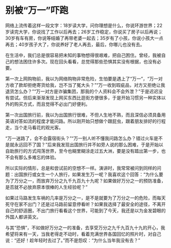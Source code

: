 # 别被“万一”吓跑

网络上流传着这样一段文字：18岁读大学，问你理想是什么，你说环游世界；22岁读完大学，你说找了工作以后再去；26岁工作稳定，你说买了房子以后再说；30岁有车有房，你说等结婚了再带老婆一起去；35岁有了小孩，你说小孩大一点再去；40岁孩子大了，你说养好了老人再去，最后，你哪儿也没有去。

在生活中，我们总是很容易把未知的事物想得很艰难，把自己困住。曾经，我被自己的想法困住许多次。现在回头看看，总觉得那些恐惧其实没有根据，也没有必要。

第一次上网购物前，我以为网络购物非常危险，生怕要是遇上了“万一”，“万一对方收了款却拒绝寄货给我，岂不当了冤大头？”“万一收到瑕疵品，对方又拒绝让我退货怎么办？”“万一对方是诈骗集团，那我的个人资料会不会外泄？”于是迟迟没有尝试。但后来渐渐发现上网买东西比逛街方便很多，于是开始习惯另一种实体以外的购买方式，而且觉得不必出门好便利。

第一次出国旅行前，我以为出国旅行很难，不但人生地不熟，而且深信必须具备用英语对答如流的程度才能问路。所以刚开始只想做个跟屁虫，跟着朋友排好的行程走，当个走马看花的观光客。

“万一迷路了，会不会露宿街头？”“万一别人听不懂我问路怎么办？错过火车是不是就永远回不了国？”后来我发现出国旅行并不如旁人说的那么困难，于是开始以自助旅行的方式闯荡世界，至今也糊里糊涂走过五大洲，要是没有踏出第一步，也不会有那么多难忘的体验。

所以实际的情形，总是和尝试前的空想不一样。演讲时，我常常被问到同样的问题：出国旅行或女生一个人旅行，如果发生万一呢？我喜欢这个回答：“为什么要为了万分之一，而放弃万分之九千九百九十九呢？如果做好万分之一的预防准备，是否就不必放弃原本很棒的人生经验呢？”

如果过马路发生车祸的几率是万分之一，是不是就要为了万分之一的危险，而每天死守在家不出门？还是过马路前留意停看听？如果我选择了最安全的途径，不离开自己的舒适圈，不出门旅行看看这个世界，可能到了今天，我还是以为金发碧眼的外国人都讲英文。

与其“恐惧”，不如做好万分之一的准备，去享受万分之九千九百九十九的开心，我希望将来有一天，当我老得走不动时，看着充满世界各国回忆的照片时，对自己说：“还好！趁年轻时去过了。”而不是怨叹：“为什么当年我没有去？”
